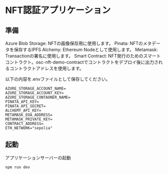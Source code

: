 # NFT認証アプリケーション


## 準備
Azure Blob Storage: NFTの画像保存用に使用します。
Pinata: NFTのメタデータを保存するIPFS
Alchemy: Ethereum Nodeとして使用します。
Metamask: Transactionの署名に使用します。
Smart Contract: NFT発行のためのスマートコントラクト。osc-nft-demo-contractでコントラクトをデプロイ後に出力されるコントラクトアドレスを使用します。

以下の内容を.envファイルとして保存してください。
```
AZURE_STORAGE_ACCOUNT_NAME=
AZURE_STORAGE_ACCOUNT_KEY=
AZURE_STORAGE_CONTAONER_NAME= 
PINATA_API_KEY=
PINATA_API_SECRET=
ALCHEMY_API_KEY=
METAMASK_EOA_ADDRESS=
METAMASK_PRIVATE_KEY=
CONTRACT_ADDRESS=
ETH_NETWORK="sepolia"
```

## 起動

アプリケーションサーバーの起動
```bash
npm run dev
```
